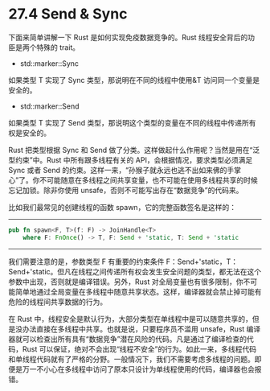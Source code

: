 # 27.4 Send & Sync

下面来简单讲解一下 Rust 是如何实现免疫数据竞争的。Rust 线程安全背后的功臣是两个特殊的 trait。

* std::marker::Sync

如果类型 T 实现了 Sync 类型，那说明在不同的线程中使用&T 访问同一个变量是安全的。

* std::marker::Send

如果类型 T 实现了 Send 类型，那说明这个类型的变量在不同的线程中传递所有权是安全的。

Rust 把类型根据 Sync 和 Send 做了分类。这样做起什么作用呢？当然是用在“泛型约束”中。Rust 中所有跟多线程有关的 API，会根据情况，要求类型必须满足 Sync 或者 Send 的约束。这样一来，“孙猴子就永远也逃不出如来佛的手掌心”了。你不可能随意在多线程之间共享变量，也不可能在使用多线程共享的时候忘记加锁。除非你使用 unsafe，否则不可能写出存在“数据竞争”的代码来。

比如我们最常见的创建线程的函数 spawn，它的完整函数签名是这样的：

---

```rust
pub fn spawn<F, T>(f: F) -> JoinHandle<T>
    where F: FnOnce() -> T, F: Send + 'static, T: Send + 'static
```

---

我们需要注意的是，参数类型 F 有重要的约束条件 F：Send+'static，T：Send+'static。但凡在线程之间传递所有权会发生安全问题的类型，都无法在这个参数中出现，否则就是编译错误。另外，Rust 对全局变量也有很多限制，你不可能简单地通过全局变量在多线程中随意共享状态。这样，编译器就会禁止掉可能有危险的线程间共享数据的行为。

在 Rust 中，线程安全是默认行为，大部分类型在单线程中是可以随意共享的，但是没办法直接在多线程中共享。也就是说，只要程序员不滥用 unsafe，Rust 编译器就可以检查出所有具有“数据竞争”潜在风险的代码。凡是通过了编译检查的代码，Rust 可以保证，绝对不会出现“线程不安全”的行为。如此一来，多线程代码和单线程代码就有了严格的分野。一般情况下，我们不需要考虑多线程的问题。即便是万一不小心在多线程中访问了原本只设计为单线程使用的代码，编译器也会报错。
